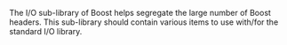 The I/O sub-library of Boost helps segregate the large number of Boost headers. This sub-library should contain various items to use with/for the standard I/O library.

